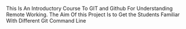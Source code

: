 This Is An Introductory Course To GIT and Github For Understanding Remote Working.
The Aim Of this Project Is to Get the Students Familiar With Different Git Command Line


